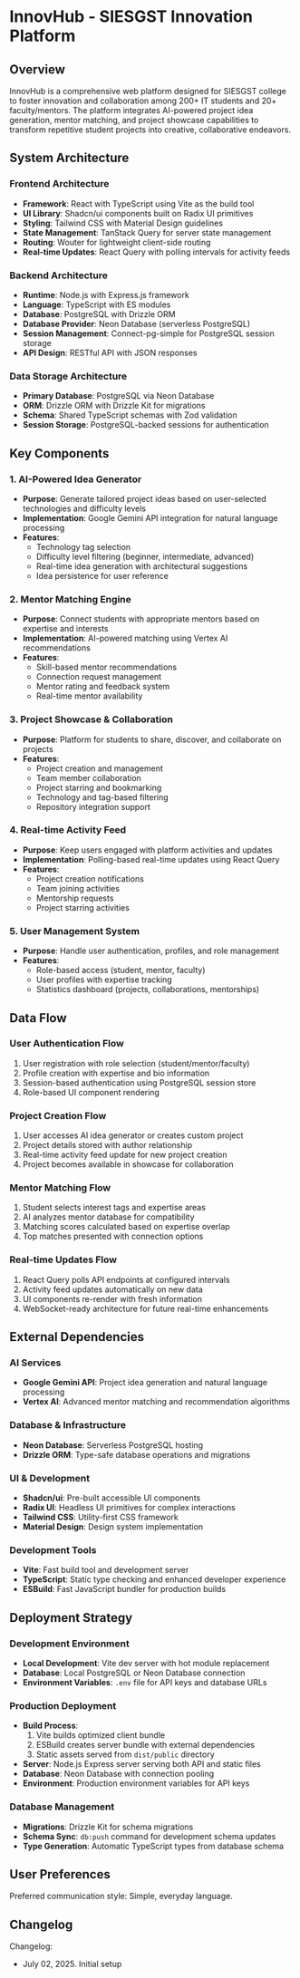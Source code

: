 # InnovHub - SIESGST Innovation Platform

## Overview

InnovHub is a comprehensive web platform designed for SIESGST college to foster innovation and collaboration among 200+ IT students and 20+ faculty/mentors. The platform integrates AI-powered project idea generation, mentor matching, and project showcase capabilities to transform repetitive student projects into creative, collaborative endeavors.

## System Architecture

### Frontend Architecture
- **Framework**: React with TypeScript using Vite as the build tool
- **UI Library**: Shadcn/ui components built on Radix UI primitives
- **Styling**: Tailwind CSS with Material Design guidelines
- **State Management**: TanStack Query for server state management
- **Routing**: Wouter for lightweight client-side routing
- **Real-time Updates**: React Query with polling intervals for activity feeds

### Backend Architecture
- **Runtime**: Node.js with Express.js framework
- **Language**: TypeScript with ES modules
- **Database**: PostgreSQL with Drizzle ORM
- **Database Provider**: Neon Database (serverless PostgreSQL)
- **Session Management**: Connect-pg-simple for PostgreSQL session storage
- **API Design**: RESTful API with JSON responses

### Data Storage Architecture
- **Primary Database**: PostgreSQL via Neon Database
- **ORM**: Drizzle ORM with Drizzle Kit for migrations
- **Schema**: Shared TypeScript schemas with Zod validation
- **Session Storage**: PostgreSQL-backed sessions for authentication

## Key Components

### 1. AI-Powered Idea Generator
- **Purpose**: Generate tailored project ideas based on user-selected technologies and difficulty levels
- **Implementation**: Google Gemini API integration for natural language processing
- **Features**: 
  - Technology tag selection
  - Difficulty level filtering (beginner, intermediate, advanced)
  - Real-time idea generation with architectural suggestions
  - Idea persistence for user reference

### 2. Mentor Matching Engine
- **Purpose**: Connect students with appropriate mentors based on expertise and interests
- **Implementation**: AI-powered matching using Vertex AI recommendations
- **Features**:
  - Skill-based mentor recommendations
  - Connection request management
  - Mentor rating and feedback system
  - Real-time mentor availability

### 3. Project Showcase & Collaboration
- **Purpose**: Platform for students to share, discover, and collaborate on projects
- **Features**:
  - Project creation and management
  - Team member collaboration
  - Project starring and bookmarking
  - Technology and tag-based filtering
  - Repository integration support

### 4. Real-time Activity Feed
- **Purpose**: Keep users engaged with platform activities and updates
- **Implementation**: Polling-based real-time updates using React Query
- **Features**:
  - Project creation notifications
  - Team joining activities
  - Mentorship requests
  - Project starring activities

### 5. User Management System
- **Purpose**: Handle user authentication, profiles, and role management
- **Features**:
  - Role-based access (student, mentor, faculty)
  - User profiles with expertise tracking
  - Statistics dashboard (projects, collaborations, mentorships)

## Data Flow

### User Authentication Flow
1. User registration with role selection (student/mentor/faculty)
2. Profile creation with expertise and bio information
3. Session-based authentication using PostgreSQL session store
4. Role-based UI component rendering

### Project Creation Flow
1. User accesses AI idea generator or creates custom project
2. Project details stored with author relationship
3. Real-time activity feed update for new project creation
4. Project becomes available in showcase for collaboration

### Mentor Matching Flow
1. Student selects interest tags and expertise areas
2. AI analyzes mentor database for compatibility
3. Matching scores calculated based on expertise overlap
4. Top matches presented with connection options

### Real-time Updates Flow
1. React Query polls API endpoints at configured intervals
2. Activity feed updates automatically on new data
3. UI components re-render with fresh information
4. WebSocket-ready architecture for future real-time enhancements

## External Dependencies

### AI Services
- **Google Gemini API**: Project idea generation and natural language processing
- **Vertex AI**: Advanced mentor matching and recommendation algorithms

### Database & Infrastructure
- **Neon Database**: Serverless PostgreSQL hosting
- **Drizzle ORM**: Type-safe database operations and migrations

### UI & Development
- **Shadcn/ui**: Pre-built accessible UI components
- **Radix UI**: Headless UI primitives for complex interactions
- **Tailwind CSS**: Utility-first CSS framework
- **Material Design**: Design system implementation

### Development Tools
- **Vite**: Fast build tool and development server
- **TypeScript**: Static type checking and enhanced developer experience
- **ESBuild**: Fast JavaScript bundler for production builds

## Deployment Strategy

### Development Environment
- **Local Development**: Vite dev server with hot module replacement
- **Database**: Local PostgreSQL or Neon Database connection
- **Environment Variables**: `.env` file for API keys and database URLs

### Production Deployment
- **Build Process**: 
  1. Vite builds optimized client bundle
  2. ESBuild creates server bundle with external dependencies
  3. Static assets served from `dist/public` directory
- **Server**: Node.js Express server serving both API and static files
- **Database**: Neon Database with connection pooling
- **Environment**: Production environment variables for API keys

### Database Management
- **Migrations**: Drizzle Kit for schema migrations
- **Schema Sync**: `db:push` command for development schema updates
- **Type Generation**: Automatic TypeScript types from database schema

## User Preferences

Preferred communication style: Simple, everyday language.

## Changelog

Changelog:
- July 02, 2025. Initial setup